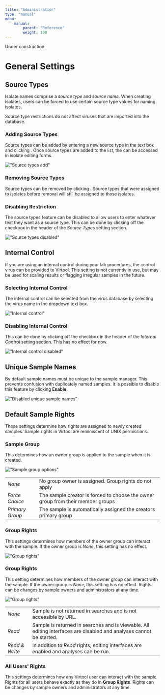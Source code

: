 ```yaml
---
title: "Administration"
type: "manual"
menu:
    manual:
        parent: "Reference"
        weight: 100
---
```


<article class="message is-warning">
  <div class="message-body">
    Under construction.
  </div>
</article>

# General Settings

## Source Types

Isolate names comprise a _source type_ and _source name_. When creating isolates, users can be forced to use certain source type values for naming isolates.

Source type restrictions do not affect viruses that are imported into the database.

### Adding Source Types

Source types can be added by entering a new source type in the text box and clicking <i class="fa fa-plus-square"></i>. Once source types are added to the list, the can be accessed in isolate editing forms.

!["Source types add"](/docs_images/admin_source_types_add.gif)

### Removing Source Types

Source types can be removed by clicking <i class="fa fa-trash"></i>. Source types that were assigned to isolates before removal will still be assigned to those isolates.

### Disabling Restriction

The source types feature can be disabled to allow users to enter whatever text they want as a source type. This can be done by clicking off the checkbox in the header of the _Source Types_ setting section.

!["Source types disabled"](/docs_images/admin_source_types_disabled.png)

## Internal Control

If you are using an internal control during your lab procedures, the control virus can be provided to Virtool. This setting is not currently in use, but may be used for scaling results or flagging irregular samples in the future.

### Selecting Internal Control

The internal control can be selected from the virus database by selecting the virus name in the dropdown text box.

!["Internal control"](/docs_images/admin_internal_control.gif)

### Disabling Internal Control

This can be done by clicking off the checkbox in the header of the _Internal Control_ setting section. This has no effect for now.

!["Internal control disabled"](/docs_images/admin_internal_control_disabled.png)

## Unique Sample Names

By default sample names must be unique to the sample manager. This prevents confusion with duplicately named samples. It is possible to disable this feature by clicking <i class="far fa-check-square"></i> **Enable**.

!["Disabled unique sample names"](/docs_images/admin_unique_sample_names.png)

## Default Sample Rights

These settings determine how rights are assigned to newly created samples. Sample rights in Virtool are reminiscent of UNIX permissions.

### Sample Group

This determines how an owner group is applied to the sample when it is created.

!["Sample group options"](/docs_images/admin_sample_group.png)

|                 |                                                                                 |
| --------------- | ------------------------------------------------------------------------------- |
| _None_          | No group owner is assigned. Group rights do not apply                           |
| _Force Choice_  | The sample creator is forced to choose the owner group from their member groups |
| _Primary Group_ | The sample is automatically assigned the creators primary group                 |

### Group Rights

This settings determines how members of the owner group can interact with the sample. If the owner group is _None_, this setting has no effect.

!["Group rights"](/docs_images/admin_group_rights.png)

### Group Rights

This setting determines how members of the owner group can interact with the sample. If the owner group is _None_, this setting has no effect. Rights can be changes by sample owners and administrators at any time.

!["Group rights"](/docs_images/admin_group_rights.png)

|                |                                                                                                                     |
| -------------- | ------------------------------------------------------------------------------------------------------------------- |
| _None_         | Sample is not returned in searches and is not accessible by URL.                                                    |
| _Read_         | Sample is returned in searches and is viewable. All editing interfaces are disabled and analyses cannot be started. |
| _Read & Write_ | In addition to _Read_ rights, editing interfaces are enabled and analyses can be run.                               |

### All Users' Rights

This settings determines how any Virtool user can interact with the sample. Rights for all users behave exactly as they do in **Group Rights**. Rights can be changes by sample owners and administrators at any time.
